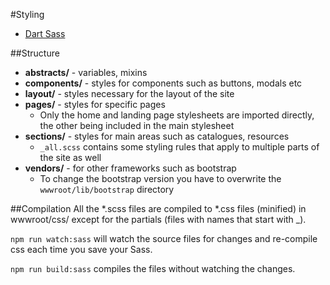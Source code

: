 #Styling
* [Dart Sass](https://sass-lang.com/dart-sass)

##Structure
* **abstracts/** - variables, mixins
* **components/** - styles for components such as buttons, modals etc
* **layout/** - styles necessary for the layout of the site
* **pages/** - styles for specific pages
  * Only the home and landing page stylesheets are imported directly, the other being included in the main stylesheet
* **sections/** - styles for main areas such as catalogues, resources
  * `_all.scss` contains some styling rules that apply to multiple parts of the site as well
* **vendors/** - for other frameworks such as bootstrap
  * To change the bootstrap version you have to overwrite the `wwwroot/lib/bootstrap` directory

##Compilation
All the *.scss files are compiled to *.css files (minified) in wwwroot/css/ except for the partials (files with names that start with _).

`npm run watch:sass` will watch the source files for changes and re-compile css each time you save your Sass.

`npm run build:sass` compiles the files without watching the changes.